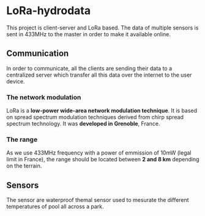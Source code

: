 # LoRa-hydrodata
This project is client-server and LoRa based. The data of multiple sensors is sent in 433MHz to the master in order to make it available online.


## Communication 
In order to communicate, all the clients are sending their data to a centralized server which transfer all this data over the internet to the user device.

### The network modulation
LoRa is a **low-power wide-area network modulation technique**. It is based on spread spectrum modulation techniques derived from chirp spread spectrum technology. It was **developed in Grenoble**, France.

### The range
As we use 433MHz frequency with a power of emmission of 10mW (legal limit in France), the range should be located between **2 and 8 km** depending on the terrain.

## Sensors
The sensor are waterproof themal sensor used to mesurate the different temperatures of pool all across a park.



